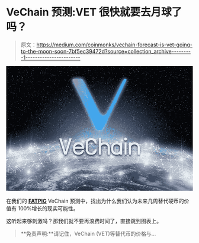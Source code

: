 # VeChain 预测:VET 很快就要去月球了吗？

> 原文：<https://medium.com/coinmonks/vechain-forecast-is-vet-going-to-the-moon-soon-7bf5ec39472d?source=collection_archive---------1----------------------->

![](img/cc6bd0c4c6dc4b2d037cacebfb6e3474.png)

在我们的 [**FATPIG**](https://www.fatpigsignals.com/) VeChain 预测中，找出为什么我们认为未来几周替代硬币的价值有 100%增长的现实可能性。

这听起来够刺激吗？那我们就不要再浪费时间了，直接跳到图表上。

> **免责声明:**请记住，VeChain (VET)等替代币的价格与…